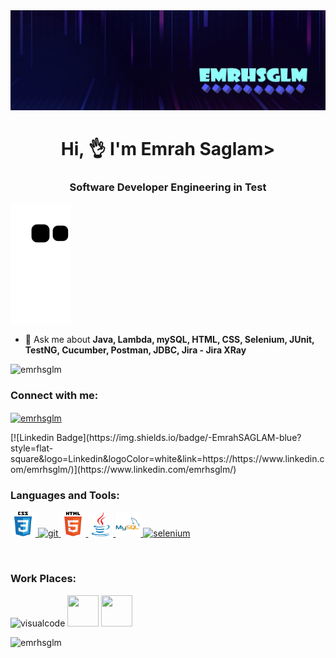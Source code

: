 <img src="https://github.com/EmrhSGLM/EmrhSGLM/blob/main/github.jpg?raw=true">

<h1 align="center">Hi, 👌 I'm Emrah Saglam>  
  
<h3 align="center">Software Developer Engineering in Test</h3>  
  
![snake svg](https://github.com/EmrhSGLM/EmrhSGLM/blob/output/github-contribution-grid-snake.svg)

<ul>
  <li> 💬 Ask me about <b>Java, Lambda, mySQL, HTML, CSS, Selenium, JUnit, TestNG, Cucumber, Postman, JDBC, Jira - Jira XRay </b></li>
</ul>
  

<p align="left"> <img src="https://komarev.com/ghpvc/?username=emrhsglm&label=Profile%20views&color=0e75b6&style=flat" alt="emrhsglm" /> </p>



<h3 align="left">Connect with me:</h3>
<p align="left">
<a href="https://linkedin.com/in/emrhsglm" target="blank"><img align="center" src="https://raw.githubusercontent.com/rahuldkjain/github-profile-readme-generator/master/src/images/icons/Social/linked-in-alt.svg" alt="emrhsglm" height="30" width="40" /></a>
</p>
[![Linkedin Badge](https://img.shields.io/badge/-EmrahSAGLAM-blue?style=flat-square&logo=Linkedin&logoColor=white&link=https://https://www.linkedin.com/emrhsglm/)](https://www.linkedin.com/emrhsglm/) 


<h3 align="left">Languages and Tools:</h3>
<p align="left"> <a href="https://www.w3schools.com/css/" target="_blank" rel="noreferrer"> <img src="https://raw.githubusercontent.com/devicons/devicon/master/icons/css3/css3-original-wordmark.svg" alt="css3" width="40" height="40"/> </a> <a href="https://git-scm.com/" target="_blank" rel="noreferrer"> <img src="https://www.vectorlogo.zone/logos/git-scm/git-scm-icon.svg" alt="git" width="40" height="40"/> </a> <a href="https://www.w3.org/html/" target="_blank" rel="noreferrer"> <img src="https://raw.githubusercontent.com/devicons/devicon/master/icons/html5/html5-original-wordmark.svg" alt="html5" width="40" height="40"/> </a> <a href="https://www.java.com" target="_blank" rel="noreferrer"> <img src="https://raw.githubusercontent.com/devicons/devicon/master/icons/java/java-original.svg" alt="java" width="40" height="40"/> </a> <a href="https://www.mysql.com/" target="_blank" rel="noreferrer"> <img src="https://raw.githubusercontent.com/devicons/devicon/master/icons/mysql/mysql-original-wordmark.svg" alt="mysql" width="40" height="40"/> </a> <a href="https://www.selenium.dev" target="_blank" rel="noreferrer"> <img src="https://raw.githubusercontent.com/detain/svg-logos/780f25886640cef088af994181646db2f6b1a3f8/svg/selenium-logo.svg" alt="selenium" width="40" height="40"/> </a> </p>
  
  <p>&nbsp;</p>
<h3 align="left">Work Places:</h3>

  <img src="https://user-images.githubusercontent.com/59020581/117362577-18555280-aec4-11eb-94ef-401c9f28eb38.png" alt="visualcode" width="50" height="50"/> <img src="https://ih1.redbubble.net/image.373803469.4778/pp,840x830-pad,1000x1000,f8f8f8.u2.jpg" width="50" height="50" /> <img src="https://pbs.twimg.com/profile_images/1206618215767584769/zl48EuhC_400x400.jpg" width="50" height="50" />
  </p>

<p><img align="left" src="https://github-readme-stats.vercel.app/api/top-langs?username=emrhsglm&show_icons=true&locale=en&layout=compact"  alt="emrhsglm" /></p>


